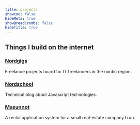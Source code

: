 ```yaml
---
title: projects
showtoc: false
hideMeta: true
showBreadCrumbs: false
hideTitle: true
---
```

## Things I build on the internet


### [Nordgigs](https://nordgigs.com)
Freelance projects board for IT freelancers in the nordic region.

### [Nordschool](https://nordschool.com)
Technical blog about Javascript technologies.

### [Masunnot](https://masunnot.com)
A rental application system for a small real-estate company I run.